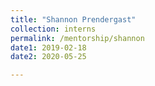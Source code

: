 ```yaml
---
title: "Shannon Prendergast"
collection: interns
permalink: /mentorship/shannon
date1: 2019-02-18 
date2: 2020-05-25

---
```

